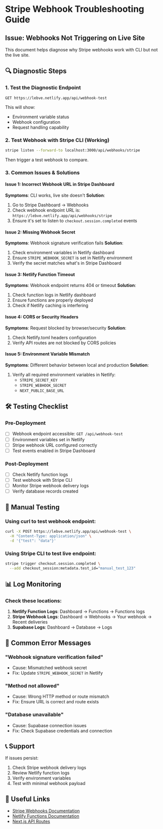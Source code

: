 # Stripe Webhook Troubleshooting Guide

## Issue: Webhooks Not Triggering on Live Site

This document helps diagnose why Stripe webhooks work with CLI but not the live site.

## 🔍 **Diagnostic Steps**

### 1. **Test the Diagnostic Endpoint**
```
GET https://lebve.netlify.app/api/webhook-test
```
This will show:
- Environment variable status
- Webhook configuration
- Request handling capability

### 2. **Test Webhook with Stripe CLI (Working)**
```bash
stripe listen --forward-to localhost:3000/api/webhooks/stripe
```
Then trigger a test webhook to compare.

### 3. **Common Issues & Solutions**

#### **Issue 1: Incorrect Webhook URL in Stripe Dashboard**
**Symptoms**: CLI works, live site doesn't
**Solution**:
1. Go to Stripe Dashboard → Webhooks
2. Check webhook endpoint URL is: `https://lebve.netlify.app/api/webhooks/stripe`
3. Ensure it's set to listen to `checkout.session.completed` events

#### **Issue 2: Missing Webhook Secret**
**Symptoms**: Webhook signature verification fails
**Solution**:
1. Check environment variables in Netlify dashboard
2. Ensure `STRIPE_WEBHOOK_SECRET` is set in Netlify environment
3. Verify the secret matches what's in Stripe Dashboard

#### **Issue 3: Netlify Function Timeout**
**Symptoms**: Webhook endpoint returns 404 or timeout
**Solution**:
1. Check function logs in Netlify dashboard
2. Ensure functions are properly deployed
3. Check if Netlify caching is interfering

#### **Issue 4: CORS or Security Headers**
**Symptoms**: Request blocked by browser/security
**Solution**:
1. Check Netlify.toml headers configuration
2. Verify API routes are not blocked by CORS policies

#### **Issue 5: Environment Variable Mismatch**
**Symptoms**: Different behavior between local and production
**Solution**:
1. Verify all required environment variables in Netlify:
   - `STRIPE_SECRET_KEY`
   - `STRIPE_WEBHOOK_SECRET`
   - `NEXT_PUBLIC_BASE_URL`

## 🛠 **Testing Checklist**

### Pre-Deployment
- [ ] Webhook endpoint accessible: `GET /api/webhook-test`
- [ ] Environment variables set in Netlify
- [ ] Stripe webhook URL configured correctly
- [ ] Test events enabled in Stripe Dashboard

### Post-Deployment
- [ ] Check Netlify function logs
- [ ] Test webhook with Stripe CLI
- [ ] Monitor Stripe webhook delivery logs
- [ ] Verify database records created

## 🔧 **Manual Testing**

### Using curl to test webhook endpoint:
```bash
curl -X POST https://lebve.netlify.app/api/webhook-test \
  -H "Content-Type: application/json" \
  -d '{"test": "data"}'
```

### Using Stripe CLI to test live endpoint:
```bash
stripe trigger checkout.session.completed \
  --add checkout_session:metadata.test_id="manual_test_123"
```

## 📊 **Log Monitoring**

### Check these locations:
1. **Netlify Function Logs**: Dashboard → Functions → Functions logs
2. **Stripe Webhook Logs**: Dashboard → Webhooks → Your webhook → Recent deliveries
3. **Supabase Logs**: Dashboard → Database → Logs

## 🚨 **Common Error Messages**

### "Webhook signature verification failed"
- Cause: Mismatched webhook secret
- Fix: Update `STRIPE_WEBHOOK_SECRET` in Netlify

### "Method not allowed"
- Cause: Wrong HTTP method or route mismatch
- Fix: Ensure URL is correct and route exists

### "Database unavailable"
- Cause: Supabase connection issues
- Fix: Check Supabase credentials and connection

## 📞 **Support**

If issues persist:
1. Check Stripe webhook delivery logs
2. Review Netlify function logs
3. Verify environment variables
4. Test with minimal webhook payload

## 🔗 **Useful Links**

- [Stripe Webhooks Documentation](https://stripe.com/docs/webhooks)
- [Netlify Functions Documentation](https://docs.netlify.com/edge-functions/overview/)
- [Next.js API Routes](https://nextjs.org/docs/api-routes/introduction)